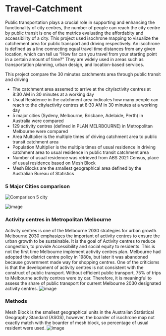 # Travel-Catchment
Public transportation plays a crucial role in supporting and enhancing the functionality of city centres, the number of people can reach the city centre by public transit is one of the metrics evaluating the affordabity and accessibility of a city. 
This project used isochrone mapping to visualize the catchement area for public transport and driving respectively. An isochrone is defined as a line connecting equal travel time distances from any given location, which can tell us “How far can you travel from your starting point in a certain amount of time?" They are widely used in areas such as transportation planning, urban design, and location-based services. 

This project compare the 30 minutes catchments area through public transit and driving
- The catchment area assemed to arrive at the city/activity centres at 8:30 AM in 30 minutes at a working day
- Usual Residence in the catchment area indicates how many people can reach to the city/activity centres at 8:30 AM in 30 minutes at a working day
- 5 major cities (Sydeny, Melbourne, Brisbane, Adelaide, Perth) in Australia were compared
- 129 activity centres (defined in PLAN MELRBOURNE) in Metropolitan Melbourne were compared
- Area Multiplier is the multiple times of driving catchment area to public transit catchment area
- Population Multiplier is the multiple times of usual residence in driving catchment area to usual residence in public transit catchment area
- Number of usual residence was retrieved from ABS 2021 Census, place of usual residence based on Mesh Block
- Mesh Blocks are the smallest geographical area defined by the Australian Bureau of Statistics

### 5 Major Cities comparison
![Comparison 5 city](https://github.com/Lanxuehua/PublicTrasnportCatchment/assets/107735017/dc49309b-7115-4ef0-829c-56352a5e7922)

![image](https://github.com/Lanxuehua/PublicTrasnportCatchment/assets/107735017/1eebfd76-7fac-41d1-8e99-f7af4c91dbcc)

### Activity centres in Metropolitan Melbourne
Activity centres is one of the Melbourne 2030 strategies for urban growth. Melbourne 2030 emphasizes the important of activity centres to ensure the urban growth to be sustainable. It is the goal of Activity centres to reduce congestion, to provide Accessibility and social equity to residents. This is not the first time Melbourne implement activity centres plan. Melbourne had adopted the district centre policy in 1980s, but later it was abandoned because government made way for shopping centres. One of the criticisms is that the development of activity centres is not consistent with the construct of public transport. Without efficient public transport, 75% of trips to Melbourne activity centres were by car. Therefore, it is meaningful to assess the share of public transport for current Melbourne 2030 designated activity centres.
![image](https://github.com/Lanxuehua/PublicTrasnportCatchment/assets/107735017/50586236-b848-4e47-9904-d1a1e4c418cc)

### Methods
Mesh Block is the smallest geographical units in the Australian Statistical Geography Standard (ASGS), however, the boarder of isochrone map not exactly match with the boarder of mesh block, so percentage of usual resident were used.
![image](https://github.com/Lanxuehua/PublicTrasnportCatchment/assets/107735017/225d1299-84c2-4bc0-93e4-98b90e21bf3d)
